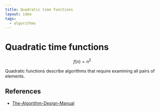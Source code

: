 ```yaml
---
title: Quadratic time functions
layout: idea
tags:
  - algorithms
---
```


# Quadratic time functions

$$f(n)=n^2$$

Quadratic functions describe algorithms that require examining all pairs of elements.

## References

- [The-Algorithm-Design-Manual](/reference/The-Algorithm-Design-Manual)
